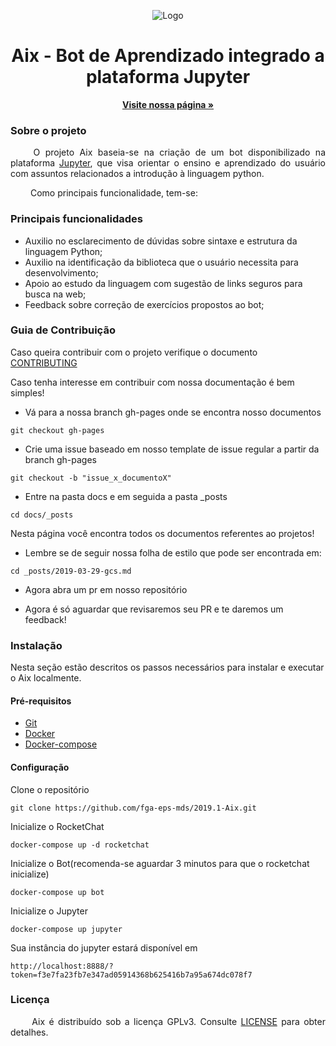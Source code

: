 <p align="center">
  <img src="https://raw.githubusercontent.com/fga-eps-mds/2019.1-Aix/master/docs/assets/img/cabracinza.png" alt="Logo">
</p>

<h1 align="center"> Aix - Bot de Aprendizado integrado a plataforma Jupyter</h1>

  <p align="center">
    <a href="https://fga-eps-mds.github.io/2019.1-Aix"><strong>Visite nossa página &raquo;</strong></a>
    <br>
  </p>
</p>

### Sobre o projeto

<p align="justify"> &emsp;&emsp;
  O projeto Aix baseia-se na criação de um bot disponibilizado na plataforma <a href="https://jupyter.org" margin=50> Jupyter</a>, que visa orientar o ensino e aprendizado do usuário com assuntos relacionados a introdução à linguagem python.</p>

<p align="justify"> &emsp;&emsp;
  Como principais funcionalidade, tem-se:
</p>


### Principais funcionalidades

* Auxilio no esclarecimento de dúvidas sobre sintaxe e estrutura da linguagem Python;
* Auxilio na identificação da biblioteca que o usuário necessita para desenvolvimento;
* Apoio ao estudo da linguagem com sugestão de links seguros para busca na web;
* Feedback sobre correção de exercícios propostos ao bot;

### Guia de Contribuição
Caso queira contribuir com o projeto verifique o documento <a href="https://github.com/fga-eps-mds/2019.1-Aix/blob/master/docs/CODE_OF_CONDUCT.md" margin=50> CONTRIBUTING</a>

Caso tenha interesse em contribuir com nossa documentação é bem simples!

- Vá para a nossa branch gh-pages onde se encontra nosso documentos

```
git checkout gh-pages
```
- Crie uma issue baseado em nosso template de issue regular a partir da branch gh-pages

```
git checkout -b "issue_x_documentoX"
```

- Entre na pasta docs e em seguida a pasta _posts

```
cd docs/_posts
```
  Nesta página você encontra todos os documentos referentes ao projetos!

- Lembre se de seguir nossa folha de estilo que pode ser encontrada em:

```
cd _posts/2019-03-29-gcs.md
```
- Agora abra um pr em nosso repositório

- Agora é só aguardar que revisaremos seu PR e te daremos um feedback!


### Instalação
  Nesta seção estão descritos os passos necessários para instalar e executar o Aix localmente.

#### Pré-requisitos
* [Git](https://git-scm.com/)
* [Docker](https://www.docker.com/get-docker)
* [Docker-compose](https://docs.docker.com/compose/install/#install-compose)

#### Configuração
  Clone o repositório
  ```
  git clone https://github.com/fga-eps-mds/2019.1-Aix.git
  ```
  Inicialize o RocketChat
  ```
  docker-compose up -d rocketchat
  ```
  Inicialize o Bot(recomenda-se aguardar 3 minutos para que o rocketchat inicialize)
  ```
  docker-compose up bot
  ```
  Inicialize o Jupyter
  ```
  docker-compose up jupyter
  ```
  Sua instância do jupyter estará disponível em 
  ```
  http://localhost:8888/?token=f3e7fa23fb7e347ad05914368b625416b7a95a674dc078f7
  ```

  
### Licença

<p align="justify">&emsp;&emsp; Aix é distribuído sob a licença GPLv3. Consulte <a href="https://github.com/fga-eps-mds/2019.1-Aix/blob/master/LICENSE">LICENSE</a> para obter detalhes.</p>
